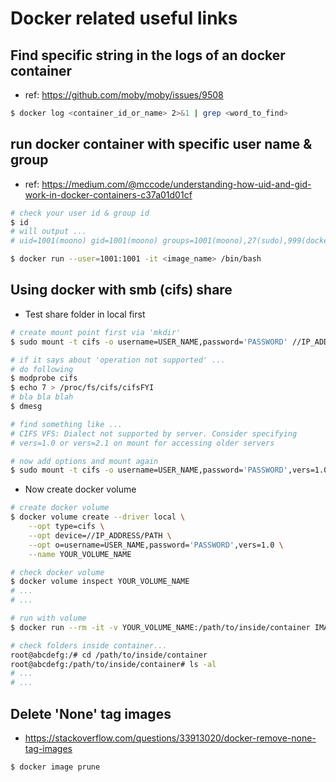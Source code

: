 # Docker related useful links

## Find specific string in the logs of an docker container
* ref: https://github.com/moby/moby/issues/9508
```bash
$ docker log <container_id_or_name> 2>&1 | grep <word_to_find>
```

## run docker container with specific user name & group
* ref: https://medium.com/@mccode/understanding-how-uid-and-gid-work-in-docker-containers-c37a01d01cf
```bash
# check your user id & group id
$ id
# will output ... 
# uid=1001(moono) gid=1001(moono) groups=1001(moono),27(sudo),999(docker)

$ docker run --user=1001:1001 -it <image_name> /bin/bash
```

## Using docker with smb (cifs) share
* Test share folder in local first
```bash
# create mount point first via 'mkdir'
$ sudo mount -t cifs -o username=USER_NAME,password='PASSWORD' //IP_ADDRESS/PATH /tmp/tempshare

# if it says about 'operation not supported' ...
# do following
$ modprobe cifs
$ echo 7 > /proc/fs/cifs/cifsFYI
# bla bla blah 
$ dmesg

# find something like ...
# CIFS VFS: Dialect not supported by server. Consider specifying
# vers=1.0 or vers=2.1 on mount for accessing older servers

# now add options and mount again
$ sudo mount -t cifs -o username=USER_NAME,password='PASSWORD',vers=1.0 //IP_ADDRESS/PATH /tmp/tempshare
```
* Now create docker volume
```bash
# create docker volume
$ docker volume create --driver local \
    --opt type=cifs \
    --opt device=//IP_ADDRESS/PATH \
    --opt o=username=USER_NAME,password='PASSWORD',vers=1.0 \
    --name YOUR_VOLUME_NAME

# check docker volume
$ docker volume inspect YOUR_VOLUME_NAME
# ...
# ...

# run with volume
$ docker run --rm -it -v YOUR_VOLUME_NAME:/path/to/inside/container IMAGE_NAME /bin/bash

# check folders inside container...
root@abcdefg:/# cd /path/to/inside/container
root@abcdefg:/path/to/inside/container# ls -al
# ...
# ...
```

## Delete 'None' tag images
* https://stackoverflow.com/questions/33913020/docker-remove-none-tag-images
```bash
$ docker image prune
```
